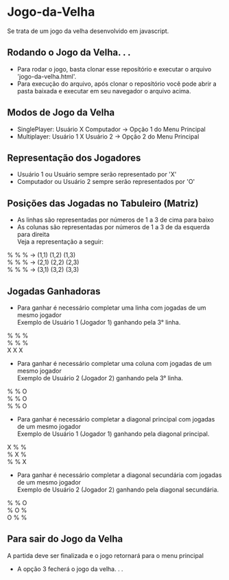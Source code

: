 # Jogo-da-Velha
Se trata de um jogo da velha desenvolvido em javascript.

## Rodando o Jogo da Velha. . . 

- Para rodar o jogo, basta clonar esse reposítório e executar o arquivo 'jogo-da-velha.html'.
- Para execução do arquivo, após clonar o reposítório você pode abrir a pasta baixada e executar em seu navegador o arquivo acima. 

## Modos de Jogo da Velha

- SinglePlayer: Usuário X Computador -> Opção 1 do Menu Principal
- Multiplayer: Usuário 1 X Usuário 2 -> Opção 2 do Menu Principal

## Representação dos Jogadores

- Usuário 1 ou Usuário sempre serão representado por 'X'
- Computador ou Usuário 2 sempre serão representados por 'O'

## Posições das Jogadas no Tabuleiro (Matriz)

- As linhas são representadas por números de 1 a 3 de cima para baixo
- As colunas são representadas por números de 1 a 3 de da esquerda para direita <br/>
Veja a representação a seguir:

% % % -> (1,1) (1,2) (1,3) <br/>
% % % -> (2,1) (2,2) (2,3) <br/>
% % % -> (3,1) (3,2) (3,3) <br/>

## Jogadas Ganhadoras

- Para ganhar é necessário completar uma linha com jogadas de um mesmo jogador <br/>
Exemplo de Usuário 1 (Jogador 1) ganhando pela 3° linha.

% % % <br/>
% % % <br/>
X X X <br/>

- Para ganhar é necessário completar uma coluna com jogadas de um mesmo jogador <br/>
Exemplo de Usuário 2 (Jogador 2) ganhando pela 3° linha.

% % O <br/>
% % O <br/>
% % O <br/>

- Para ganhar é necessário completar a diagonal principal com jogadas de um mesmo jogador <br/>
Exemplo de Usuário 1 (Jogador 1) ganhando pela diagonal principal.

X % % <br/>
% X % <br/>
% % X <br/>

- Para ganhar é necessário completar a diagonal secundária com jogadas de um mesmo jogador <br/>
Exemplo de Usuário 2 (Jogador 2) ganhando pela diagonal secundária.

% % O <br/>
% O % <br/>
O % % <br/>

## Para sair do Jogo da Velha

A partida deve ser finalizada e o jogo retornará para o menu principal <br/>
- A opção 3 fecherá o jogo da velha. . . 


